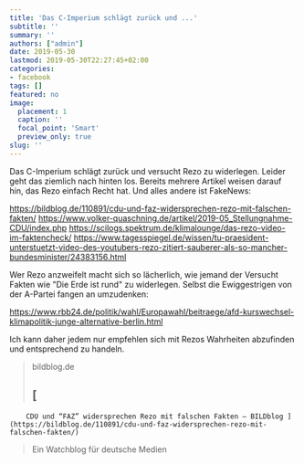 ```yaml
---
title: 'Das C-Imperium schlägt zurück und ...'
subtitle: ''
summary: ''
authors: ["admin"]
date: 2019-05-30
lastmod: 2019-05-30T22:27:45+02:00
categories:
- facebook
tags: []
featured: no
image:
  placement: 1
  caption: ''
  focal_point: 'Smart'
  preview_only: true
slug: ''
---
```

Das C-Imperium schlägt zurück und versucht Rezo zu widerlegen. Leider geht das ziemlich nach hinten los. Bereits mehrere Artikel weisen darauf hin, das Rezo einfach Recht hat. Und alles andere ist FakeNews:

https://bildblog.de/110891/cdu-und-faz-widersprechen-rezo-mit-falschen-fakten/
https://www.volker-quaschning.de/artikel/2019-05_Stellungnahme-CDU/index.php
https://scilogs.spektrum.de/klimalounge/das-rezo-video-im-faktencheck/
https://www.tagesspiegel.de/wissen/tu-praesident-unterstuetzt-video-des-youtubers-rezo-zitiert-sauberer-als-so-mancher-bundesminister/24383156.html

Wer Rezo anzweifelt macht sich so lächerlich, wie jemand der Versucht Fakten wie "Die Erde ist rund" zu widerlegen. Selbst die Ewiggestrigen von der A-Partei fangen an umzudenken:

https://www.rbb24.de/politik/wahl/Europawahl/beitraege/afd-kurswechsel-klimapolitik-junge-alternative-berlin.html

Ich kann daher jedem nur empfehlen sich mit Rezos Wahrheiten abzufinden und entsprechend zu handeln.
> bildblog.de
> ## [
		CDU und “FAZ” widersprechen Rezo mit falschen Fakten — BILDblog	](https://bildblog.de/110891/cdu-und-faz-widersprechen-rezo-mit-falschen-fakten/)
>
>Ein Watchblog für deutsche Medien

